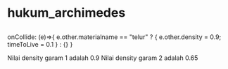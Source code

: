 # hukum_archimedes

## 
onCollide:
(e)=>{
    e.other.materialname == "telur" ? {
        e.other.density = 0.9;
        timeToLive = 0.1
    } : {}
}

Nilai density garam 1 adalah 0.9
Nilai density garam 2 adalah 0.65
